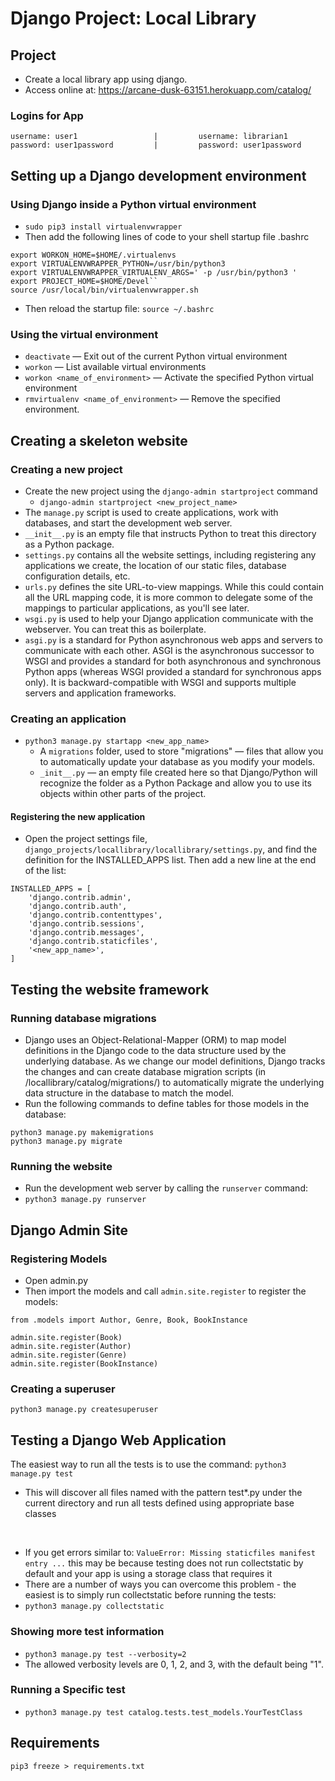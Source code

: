 # Django Project: Local Library

## Project
- Create a local library app using django.
- Access online at: https://arcane-dusk-63151.herokuapp.com/catalog/

### Logins for App
````
username: user1                 |         username: librarian1                    
password: user1password         |         password: user1password
````
## Setting up a Django development environment

### Using Django inside a Python virtual environment
- ``sudo pip3 install virtualenvwrapper``
- Then add the following lines of code to your shell startup file .bashrc
````
export WORKON_HOME=$HOME/.virtualenvs
export VIRTUALENVWRAPPER_PYTHON=/usr/bin/python3
export VIRTUALENVWRAPPER_VIRTUALENV_ARGS=' -p /usr/bin/python3 '
export PROJECT_HOME=$HOME/Devel``
source /usr/local/bin/virtualenvwrapper.sh
````
- Then reload the startup file: ``source ~/.bashrc``

### Using the virtual environment
- ``deactivate`` — Exit out of the current Python virtual environment
- ``workon`` — List available virtual environments
- ``workon <name_of_environment>`` — Activate the specified Python virtual environment
- ``rmvirtualenv <name_of_environment>`` — Remove the specified environment.

## Creating a skeleton website

### Creating a new project
-  Create the new project using the ``django-admin startproject`` command
    - ``django-admin startproject <new_project_name>``
- The ``manage.py`` script is used to create applications, work with databases, and start the development web server. 
-  ``__init__.py`` is an empty file that instructs Python to treat this directory as a Python package.
- ``settings.py`` contains all the website settings, including registering any applications we create, the location of our static files, database configuration details, etc.  
- ``urls.py`` defines the site URL-to-view mappings. While this could contain all the URL mapping code, it is more common to delegate some of the mappings to particular applications, as you'll see later.
- ``wsgi.py`` is used to help your Django application communicate with the webserver. You can treat this as boilerplate.
- ``asgi.py`` is a standard for Python asynchronous web apps and servers to communicate with each other. ASGI is the asynchronous successor to WSGI and provides a standard for both asynchronous and synchronous Python apps (whereas WSGI provided a standard for synchronous apps only). It is backward-compatible with WSGI and supports multiple servers and application frameworks.

### Creating an application
- ``python3 manage.py startapp <new_app_name>``
    - A ``migrations`` folder, used to store "migrations" — files that allow you to automatically update your database as you modify your models. 
    - ``_init__.py`` — an empty file created here so that Django/Python will recognize the folder as a Python Package and allow you to use its objects within other parts of the project.

#### Registering the new application
- Open the project settings file, ``django_projects/locallibrary/locallibrary/settings.py``, and find the definition for the INSTALLED_APPS list. Then add a new line at the end of the list:
```` 
INSTALLED_APPS = [
    'django.contrib.admin',
    'django.contrib.auth',
    'django.contrib.contenttypes',
    'django.contrib.sessions',
    'django.contrib.messages',
    'django.contrib.staticfiles',
    '<new_app_name>', 
]
````

## Testing the website framework

###  Running database migrations 
- Django uses an Object-Relational-Mapper (ORM) to map model definitions in the Django code to the data structure used by the underlying database. As we change our model definitions, Django tracks the changes and can create database migration scripts (in /locallibrary/catalog/migrations/) to automatically migrate the underlying data structure in the database to match the model.
- Run the following commands to define tables for those models in the database:
````
python3 manage.py makemigrations
python3 manage.py migrate
````

### Running the website
- Run the development web server by calling the ``runserver`` command:
- ``python3 manage.py runserver``

## Django Admin Site

### Registering Models
- Open admin.py
- Then import the models and call ``admin.site.register`` to register the models:
````
from .models import Author, Genre, Book, BookInstance

admin.site.register(Book)
admin.site.register(Author)
admin.site.register(Genre)
admin.site.register(BookInstance)

````

### Creating a superuser
``python3 manage.py createsuperuser``

## Testing a Django Web Application

The easiest way to run all the tests is to use the command:
``python3 manage.py test``
- This will discover all files named with the pattern test*.py under the current directory and run all tests defined using appropriate base classes
 <br>
 
 - If you get errors similar to: ``ValueError: Missing staticfiles manifest entry ...`` this may be because testing does not run collectstatic by default and your app is using a storage class that requires it 
 - There are a number of ways you can overcome this problem - the easiest is to simply run collectstatic before running the tests:
 - ``python3 manage.py collectstatic``

 ### Showing more test information
 - ``python3 manage.py test --verbosity=2``
 - The allowed verbosity levels are 0, 1, 2, and 3, with the default being "1".

 ### Running a Specific test
 - ``python3 manage.py test catalog.tests.test_models.YourTestClass``

 ## Requirements
 ``pip3 freeze > requirements.txt``